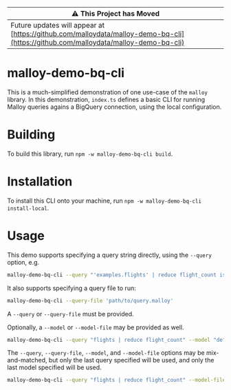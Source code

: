 | :warning: This Project has Moved                                                                                                   |
| ---------------------------------------------------------------------------------------------------------------------------------- |
| Future updates will appear at [https://github.com/malloydata/malloy-demo-bq-cli](https://github.com/malloydata/malloy-demo-bq-cli) |

# malloy-demo-bq-cli

This is a much-simplified demonstration of one use-case of the `malloy`
library. In this demonstration, `index.ts` defines a basic CLI for
running Malloy queries agains a BigQuery connection, using the local
configuration.

# Building

To build this library, run `npm -w malloy-demo-bq-cli build`.

# Installation

To install this CLI onto your machine, run `npm -w malloy-demo-bq-cli install-local`.

# Usage

This demo supports specifying a query string directly, using the `--query` option, e.g.

```bash
malloy-demo-bq-cli --query "'examples.flights' | reduce flight_count is count()"
```

It also supports specifying a query file to run:

```bash
malloy-demo-bq-cli --query-file 'path/to/query.malloy'
```

A `--query` or `--query-file` must be provided.

Optionally, a `--model` or `--model-file` may be provided as well.

```bash
malloy-demo-bq-cli --query "flights | reduce flight_count" --model "define flights is ('examples.flights' flight_count is count());"
```

The `--query`, `--query-file`, `--model`, and `--model-file` options may be mix-and-matched, but only the last query specified will be used, and only the last model specified will be used.

```bash
malloy-demo-bq-cli --query "flights | reduce flight_count" --model-file 'path/to/model.malloy'
```
